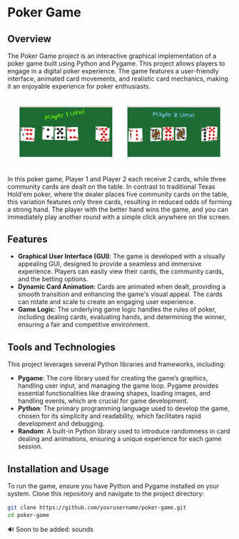 # Poker Game

## Overview

The Poker Game project is an interactive graphical implementation of a poker game built using Python and Pygame. This project allows players to engage in a digital poker experience. The game features a user-friendly interface, animated card movements, and realistic card mechanics, making it an enjoyable experience for poker enthusiasts.

<table style="border-collapse: separate; border-spacing: 20px;">
    <tr>
        <td><img src="images/Screenshot1.png" alt="Screenshot1" width="450"/></td>
        <td><img src="images/Screenshot2.png" alt="Screenshot2" width="450"/></td>
    </tr>
</table>

In this poker game, Player 1 and Player 2 each receive 2 cards, while three community cards are dealt on the table. In contrast to traditional Texas Hold'em poker, where the dealer places five community cards on the table, this variation features only three cards, resulting in reduced odds of forming a strong hand. The player with the better hand wins the game, and you can immediately play another round with a simple click anywhere on the screen.

## Features

- **Graphical User Interface (GUI)**: The game is developed with a visually appealing GUI, designed to provide a seamless and immersive experience. Players can easily view their cards, the community cards, and the betting options.
- **Dynamic Card Animation**: Cards are animated when dealt, providing a smooth transition and enhancing the game's visual appeal. The cards can rotate and scale to create an engaging user experience.
- **Game Logic**: The underlying game logic handles the rules of poker, including dealing cards, evaluating hands, and determining the winner, ensuring a fair and competitive environment.

## Tools and Technologies

This project leverages several Python libraries and frameworks, including:

- **Pygame**: The core library used for creating the game’s graphics, handling user input, and managing the game loop. Pygame provides essential functionalities like drawing shapes, loading images, and handling events, which are crucial for game development.
- **Python**: The primary programming language used to develop the game, chosen for its simplicity and readability, which facilitates rapid development and debugging.
- **Random**: A built-in Python library used to introduce randomness in card dealing and animations, ensuring a unique experience for each game session.

## Installation and Usage

To run the game, ensure you have Python and Pygame installed on your system. Clone this repository and navigate to the project directory:

```bash
git clone https://github.com/yourusername/poker-game.git
cd poker-game

```

🔊 Soon to be added: sounds
